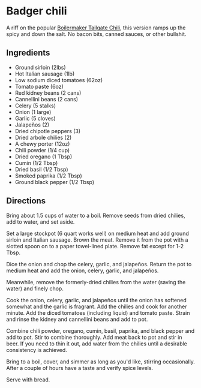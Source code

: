 # Badger chili
A riff on the popular [Boilermaker Tailgate Chili](http://allrecipes.com/recipe/78299/boilermaker-tailgate-chili/?internalSource=hub%20recipe&referringContentType=search%20results&clickId=cardslot%202), this version ramps up the spicy and down the salt. No bacon bits, canned sauces, or other bullshit.

## Ingredients
+ Ground sirloin (2lbs)
+ Hot Italian sausage (1lb)
+ Low sodium diced tomatoes (62oz)
+ Tomato paste (6oz)
+ Red kidney beans (2 cans)
+ Cannellini beans (2 cans)
+ Celery (5 stalks)
+ Onion (1 large)
+ Garlic (5 cloves)
+ Jalapeños (2)
+ Dried chipotle peppers (3)
+ Dried arbole chilies (2)
+ A chewy porter (12oz)
+ Chili powder (1/4 cup)
+ Dried oregano (1 Tbsp)
+ Cumin (1/2 Tbsp)
+ Dried basil (1/2 Tbsp)
+ Smoked paprika (1/2 Tbsp)
+ Ground black pepper (1/2 Tbsp)

## Directions
Bring about 1.5 cups of water to a boil. Remove seeds from dried chilies, add to water, and set aside.

Set a large stockpot (6 quart works well) on medium heat and add ground sirloin and Italian sausage. Brown the meat. Remove it from the pot with a slotted spoon on to a paper towel-lined plate. Remove fat except for 1-2 Tbsp.

Dice the onion and chop the celery, garlic, and jalapeños. Return the pot to medium heat and add the onion, celery, garlic, and jalapeños.

Meanwhile, remove the formerly-dried chilies from the water (saving the water) and finely chop.

Cook the onion, celery, garlic, and jalapeños until the onion has softened somewhat and the garlic is fragrant. Add the chilies and cook for another minute. Add the diced tomatoes (including liquid) and tomato paste. Strain and rinse the kidney and cannellini beans and add to pot.

Combine chili powder, oregano, cumin, basil, paprika, and black pepper and add to pot. Stir to combine thoroughly. Add meat back to pot and stir in beer. If you need to thin it out, add water from the chilies until a desirable consistency is achieved.

Bring to a boil, cover, and simmer as long as you'd like, stirring occasionally. After a couple of hours have a taste and verify spice levels.

Serve with bread.

